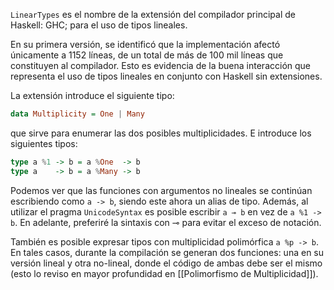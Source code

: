 `LinearTypes` es el nombre de la extensión del compilador principal de Haskell: GHC; para el uso de tipos lineales.

En su primera versión, se identificó que la implementación afectó únicamente a 1152 líneas, de un total de más de 100 mil líneas que constituyen al compilador. Esto es evidencia de la buena interacción que representa el uso de tipos lineales en conjunto con Haskell sin extensiones.

La extensión introduce el siguiente tipo:

```haskell
data Multiplicity = One | Many
```

que sirve para enumerar las dos posibles multiplicidades. E introduce los siguientes tipos:

```haskell
type a %1 -> b = a %One  -> b
type a    -> b = a %Many -> b
```

Podemos ver que las funciones con argumentos no lineales se continúan escribiendo como `a -> b`, siendo este ahora un alias de tipo. Además, al utilizar el pragma `UnicodeSyntax` es posible escribir `a ⊸ b` en vez de `a %1 -> b`. En adelante, preferiré la sintaxis con ⊸ para evitar el exceso de notación.

También es posible expresar tipos con multiplicidad polimórfica `a %p -> b`. En tales casos, durante la compilación se generan dos funciones: una en su versión lineal y otra no-lineal, donde el código de ambas debe ser el mismo (esto lo reviso en mayor profundidad en [[Polimorfismo de Multiplicidad]]).